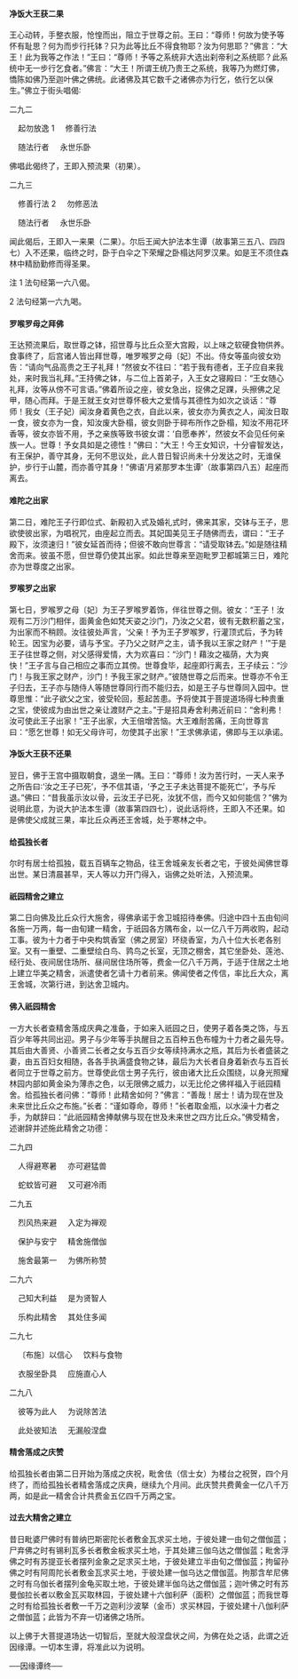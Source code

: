 #### 净饭大王获二果 

王心动转，手整衣服，怆惶而出，阻立于世尊之前。王曰：“尊师！何故为使予等怀有耻思？何为而步行托钵？只为此等比丘不得食物耶？汝为何思耶？”佛言：“大王！此为我等之作法！”王曰：“尊师！予等之系统非大选出刹帝利之系统耶？此系统中无一步行乞食者。”佛言：“大王！所谓王统乃贵王之系统，我等乃为燃灯佛，憍陈如佛乃至迦叶佛之佛统。此诸佛及其它数千之诸佛亦为行乞，依行乞以保生。”佛立于街头唱偈∶

二九二 

&nbsp;&nbsp;&nbsp;&nbsp;起勿放逸 1 &nbsp;&nbsp;&nbsp;&nbsp;修善行法

&nbsp;&nbsp;&nbsp;&nbsp;随法行者 &nbsp;&nbsp;&nbsp;&nbsp;永世乐卧

佛唱此偈终了，王即入预流果（初果）。

二九三 

&nbsp;&nbsp;&nbsp;&nbsp;修善行法 2 &nbsp;&nbsp;&nbsp;&nbsp;勿修恶法

&nbsp;&nbsp;&nbsp;&nbsp;随法行者 &nbsp;&nbsp;&nbsp;&nbsp;永世乐卧

闻此偈后，王即入一来果（二果）。尔后王闻大护法本生谭（故事第三五八、四四七）入不还果，临终之时，卧于白伞之下荣耀之卧榻达阿罗汉果。如是王不须住森林中精励勤修而得圣果。

注 1 法句经第一六八偈。

2 法句经第一六九喝。

#### 罗喉罗母之拜佛 

王达预流果后，取世尊之钵，招世尊与比丘众至大宫殿，以上味之软硬食物供养。食事终了，后宫诸人皆出拜世尊，唯罗喉罗之母〔妃〕不出。侍女等虽向彼女劝告：“请向气品高贵之王子礼拜！”然彼女不往曰：“若于我有德者，王子应自来我处，来时我当礼拜。”王持佛之钵，与二位上首弟子，入王女之寝殿曰：“王女随心礼拜，汝等从傍不可言语。”佛着所设之座，彼女急出，捉佛之足踝，头擦佛之足甲，随心而拜。于是王就王女对世尊怀极大之爱情与其德性为如次之谈话：“尊师！我女（王子妃）闻汝身着黄色之衣，自此以来，彼女亦为黄衣之人，闻汝日取一食，彼女亦为一食，知汝废大卧榻，彼女则卧于碎布所作之卧榻，知汝不用花环香等，彼女亦皆不用，予之亲族等致书彼女谓：‘自愿奉养’，然彼女不会见任何亲族一人。世尊！予女具如是之德性！”佛曰：“大王！今王女知识，十分睿智发达，有王保护，善守其身，无何不思议处，此人昔日智识尚未十分发达之时，无谁保护，步行于山麓，而亦善守其身！”佛语‘月紧那罗本生谭’（故事第四八五）起座而离去。

#### 难陀之出家 

第二日，难陀王子行即位式、新殿初入式及婚礼式时，佛来其家，交钵与王子，思欲使彼出家，为唱祝咒，由座起立而去。其妃国美见王子随佛而去，谓曰：“王子殿下，汝须速归！”彼女延首而待；但彼不敢向世尊言：“请受取钵去。”如是随往精舍而来。彼虽不愿，但世尊仍使其出家。如此世尊来至迦毗罗卫都城第三日，难陀亦为世尊度之出家。

#### 罗喉罗之出家 

第七日，罗喉罗之母〔妃〕为王子罗喉罗着饰，伴往世尊之侧。彼女：“王子！汝观有二万沙门相伴，面黄金色如梵天姿之沙门，乃汝之父君，彼有无数积蓄之宝，为出家而不稍顾。汝往彼处声言，‘父亲！予为王子罗喉罗，行灌顶式后，予为转轮王。因宝为必要，请与予宝。子乃父之财产之主，请予我以王家之财产！’”于是王子往世尊之侧，对父感得爱情，大为欢喜曰：“沙门！藉汝之福荫，大为爽快！”王子言与自己相应之事而立其傍。世尊食毕，起座即行离去，王子续云：“沙门！与我王家之财产，沙门！予我王家之财产。”彼随世尊之后而来。世尊亦不令王子归去，王子亦与随侍人等随世尊同行而不能归去，如是王子与世尊同入园中。世尊思惟：“此子欲父之宝，彼受轮回，惹起苦患。予将使其于菩提道场得七种贵重之宝，使彼成为由出世之亲让渡财产之主。”于是招具寿舍利弗近前曰：“舍利弗！汝可使此王子出家！”王子出家，大王倍增苦恼。大王难耐苦痛，王向世尊言曰：“愿乞世尊！如无父母许可，勿使其子出家！”王求佛承诺，佛即与王以承诺。

#### 净饭大王获不还果 

翌日，佛于王宫中摄取朝食，退坐一隅。王曰：“尊师！汝为苦行时，一天人来予之所告曰∶‘汝之王子已死’，予不信其语，‘予之王子未达菩提不能死亡’，予与斥退。”佛曰：“昔我虽示汝以骨，云汝王子已死，汝犹不信，而今又如何能信？”佛为说明此意，为说大护法本生谭（故事第四四七），说此话将终，王即入不还果。如是佛使父成就三果，率比丘众再还王舍城，处于寒林之中。

#### 给孤独长者 

尔时有居士给孤独，载五百辆车之物品，往王舍城亲友长者之宅，于彼处闻佛世尊出世。某日清晨甚早，天人等以力开门得入，诣佛之处听法，入预流果。

#### 祇园精舍之建立 

第二日向佛及比丘众行大施舍，得佛承诺于舍卫城招待奉佛。归途中四十五由旬间各施一万两，每一由旬建一精舍，于祇园各方隅布金，以一亿八千万两收购，起动工事。彼为十力者于中央构筑香室（佛之房室）环绕香室，为八十位大长老各别室。又有一重壁、二重壁绘白鸟、鹑鸟之长室，无顶之棚舍，其它坐卧处、莲池、经行处、夜间居住场所、昼间居住场所等，费金一亿八千万两，于适于住居之土地上建立华美之精舍，派遣使者乞请十力者前来。佛闻使者之传信，率比丘大众，离王舍城，次第行进，到达舍卫城内。

#### 佛入祇园精舍 

一方大长者查精舍落成庆典之准备，于如来入祇园之日，使男子着各类之饰，与五百少年等共同出迎。男子与少年等手执醒目之五百种五色布幢为十力者之最先导。其后由大善贤、小善贤二长者之女与五百少女等续持满水之瓶，其后为长者盛装之妻，由五百妇女相随，各各手执满盛食物之钵，最后为大长者自身着新衣与五百长者同立于世尊之前方。世尊使此信士男子先行，彼由诸大比丘众围绕，以身光照耀林园内部如黄金染为薄赤之色，以无限佛之威力，以无比伦之佛祥福入于祇园精舍。给孤独长者问佛：“尊师！此精舍如何？”佛言：“善哉！居士！请为现在世及未来世比丘众之布施。”长者：“谨如尊命，尊师！”长者取金瓶，以水澡十力者之手，为献辞曰：“此祇园精舍捧献佛与现在世及未来世之四方比丘众。”佛受精舍，述谢辞并述施此精舍之功德：

二九四 

&nbsp;&nbsp;&nbsp;&nbsp;人得避寒暑 &nbsp;&nbsp;&nbsp;&nbsp;亦可避猛兽

&nbsp;&nbsp;&nbsp;&nbsp;蛇蚊皆可避 &nbsp;&nbsp;&nbsp;&nbsp;又可避冷雨

二九五 

&nbsp;&nbsp;&nbsp;&nbsp;烈风热来避 &nbsp;&nbsp;&nbsp;&nbsp;入定为禅观

&nbsp;&nbsp;&nbsp;&nbsp;保护与安宁 &nbsp;&nbsp;&nbsp;&nbsp;精舍施僧伽

&nbsp;&nbsp;&nbsp;&nbsp;施舍最第一 &nbsp;&nbsp;&nbsp;&nbsp;为佛所称赞

二九六 

&nbsp;&nbsp;&nbsp;&nbsp;己知大利益 &nbsp;&nbsp;&nbsp;&nbsp;是为贤智人

&nbsp;&nbsp;&nbsp;&nbsp;乐构此精舍 &nbsp;&nbsp;&nbsp;&nbsp;其处住多闻

二九七 

&nbsp;&nbsp;&nbsp;&nbsp;〔布施〕以信心 &nbsp;&nbsp;&nbsp;&nbsp;饮料与食物

&nbsp;&nbsp;&nbsp;&nbsp;衣服坐卧具 &nbsp;&nbsp;&nbsp;&nbsp;应施直心人

二九八 

&nbsp;&nbsp;&nbsp;&nbsp;彼等为此人 &nbsp;&nbsp;&nbsp;&nbsp;为说除苦法

&nbsp;&nbsp;&nbsp;&nbsp;此处彼知法 &nbsp;&nbsp;&nbsp;&nbsp;无漏般涅盘

#### 精舍落成之庆赞 

给孤独长者由第二日开始为落成之庆祝，毗舍佉（信士女）为楼台之祝贺，四个月终了，而给孤独长者精舍落成之庆典，继续九个月间。此庆赞共费黄金一亿八千万两，如是此一精舍合计共费金五亿四千万两之宝。

#### 过去大精舍之建立 

昔日毗婆尸佛时有普纳巴斯密陀长者敷金瓦求买土地，于彼处建一由旬之僧伽蓝；尸弃佛之时有锡利瓦多长者敷金板求买土地，于其处建三伽乌达之僧伽蓝；毗舍浮佛之时有苏提亚长者摆列金象之足求买土地，于彼处建立半由旬之僧伽蓝；拘留孙佛之时有阿周陀长者敷金瓦求买土地，于彼处建一伽乌达之僧伽蓝。拘那含牟尼佛之时有乌伽长者摆列金龟买取土地，于彼处建半伽乌达之僧伽蓝；迦叶佛之时有苏曼伽拉长者以敷金瓦买取林园，于彼处建十六伽利萨（面积）之僧伽蓝；而我世尊之时有给孤独长者敷一千万之迦利沙波拏（金币）求买林园，于彼处建十八伽利萨之僧伽蓝；此皆为不弃一切诸佛之场所。

以上佛于大菩提道场达一切智后，至就大般涅盘状之间，为佛在处之话，此谓之近因缘谭。一切本生谭，将准此以为说明。

──因缘谭终──
